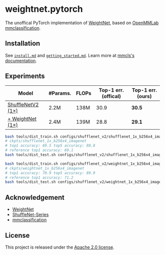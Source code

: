 # weightnet.pytorch

The unoffical PyTorch implementation of [WeightNet](https://arxiv.org/abs/2007.11823),
based on [OpenMMLab](https://openmmlab.com/) [mmclassification](https://github.com/open-mmlab/mmclassification).

## Installation

See [`install.md`](docs/install.md) and [`getting_started.md`](docs/getting_started.md).
Learn more at [mmcls's documentation](https://mmclassification.readthedocs.io/en/latest/).

## Experiments

| Model   | #Params. | FLOPs | Top-1 err. (offical)| Top-1 err. (ours)|
|---------|----------|-------|---------------------|------------------|
|[ShuffleNetV2 (1×)](ckpts/shufflenet_1x_b256x4_imagenet/)| 2.2M | 138M | 30.9 | **30.5** |
|[+ WeightNet (1×)](ckpts/weightnet_1x_b256x4_imagenet/)  | 2.4M | 139M | 28.8 | **29.1** |

```bash
bash tools/dist_train.sh configs/shufflenet_v2/shufflenet_1x_b256x4_imagenet.py 4
# ckpts/shufflenet_1x_b256x4_imagenet
# top1 accuracy: 69.5 top5 accuracy: 88.8
# reference top1 accuracy: 69.1
bash tools/dist_test.sh configs/shufflenet_v2/shufflenet_1x_b256x4_imagenet.py ckpts/shufflenet_1x_b256x4_imagenet/shufflenet_1x_b256x4_imagenet.pth 4 --metrics accuracy
```

```bash
bash tools/dist_train.sh configs/shufflenet_v2/weightnet_1x_b256x4_imagenet.py 4
# ckpts/weightnet_1x_b256x4_imagenet
# top1 accuracy: 70.9 top5 accuracy: 89.9
# reference top1 accuracy: 71.2
bash tools/dist_test.sh configs/shufflenet_v2/weightnet_1x_b256x4_imagenet.py ckpts/weightnet_1x_b256x4_imagenet/weightnet_1x_b256x4_imagenet.pth 4 --metrics accuracy
```

## Acknowledgement

- [WeightNet](https://github.com/megvii-model/WeightNet)
- [ShuffleNet-Series](https://github.com/megvii-model/ShuffleNet-Series)
- [mmclassification](https://github.com/open-mmlab/mmclassification)

## License

This project is released under the [Apache 2.0 license](LICENSE).
